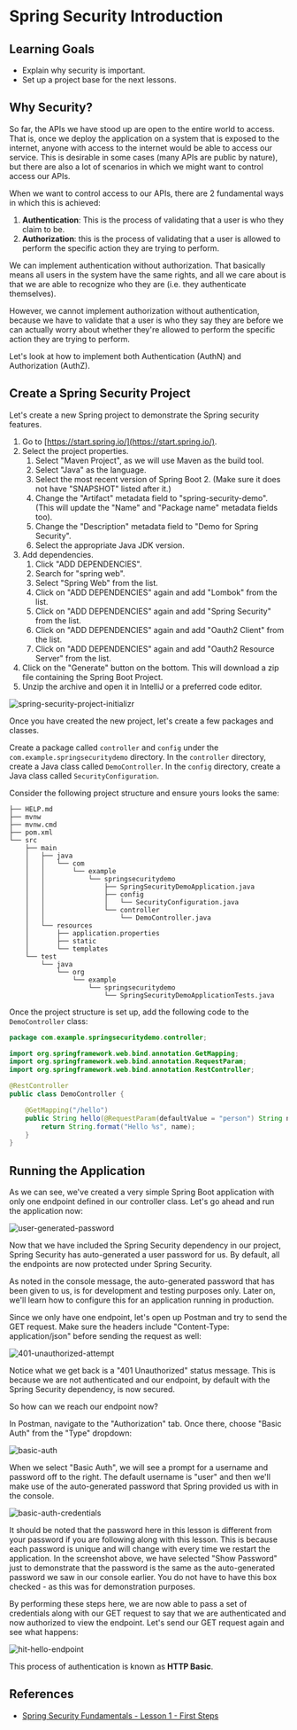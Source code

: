 # Spring Security Introduction

## Learning Goals

- Explain why security is important.
- Set up a project base for the next lessons.

## Why Security?

So far, the APIs we have stood up are open to the entire world to access. That
is, once we deploy the application on a system that is exposed to the internet,
anyone with access to the internet would be able to access our service. This is
desirable in some cases (many APIs are public by nature), but there are also a
lot of scenarios in which we might want to control access our APIs.

When we want to control access to our APIs, there are 2 fundamental ways in
which this is achieved:

1. **Authentication**: This is the process of validating that a user is who
   they claim to be.
2. **Authorization**: this is the process of validating that a user is
   allowed to perform the specific action they are trying to perform.

We can implement authentication without authorization. That basically means all
users in the system have the same rights, and all we care about is that we are
able to recognize who they are (i.e. they authenticate themselves).

However, we cannot implement authorization without authentication, because
we have to validate that a user is who they say they are before we can actually
worry about whether they're allowed to perform the specific action they are
trying to perform.

Let's look at how to implement both Authentication (AuthN) and Authorization
(AuthZ).

## Create a Spring Security Project

Let's create a new Spring project to demonstrate the Spring security features.

1. Go to [https://start.spring.io/](https://start.spring.io/).
2. Select the project properties.
    1. Select "Maven Project", as we will use Maven as the build tool.
    2. Select "Java" as the language.
    3. Select the most recent version of Spring Boot 2. (Make sure it does not
       have "SNAPSHOT" listed after it.)
    4. Change the "Artifact" metadata field to "spring-security-demo". (This
       will update the "Name" and "Package name" metadata fields too).
    5. Change the "Description" metadata field to "Demo for Spring Security".
    6. Select the appropriate Java JDK version.
3. Add dependencies.
    1. Click "ADD DEPENDENCIES".
    2. Search for "spring web".
    3. Select "Spring Web" from the list.
    4. Click on "ADD DEPENDENCIES" again and add  "Lombok" from the list.
    5. Click on "ADD DEPENDENCIES" again and add "Spring Security" from the list.
    6. Click on "ADD DEPENDENCIES" again and add "Oauth2 Client" from the list.
    7. Click on "ADD DEPENDENCIES" again and add "Oauth2 Resource Server" from
       the list.
4. Click on the "Generate" button on the bottom. This will download a zip file
   containing the Spring Boot Project.
5. Unzip the archive and open it in IntelliJ or a preferred code editor.

![spring-security-project-initializr](https://curriculum-content.s3.amazonaws.com/spring-mod-2/security/spring-initialzr-security-project.png)

Once you have created the new project, let's create a few packages and classes.

Create a package called `controller` and `config` under the
`com.example.springsecuritydemo` directory. In the `controller` directory,
create a Java class called `DemoController`. In the `config` directory, create
a Java class called `SecurityConfiguration`.

Consider the following project structure and ensure yours looks the same:

```text
├── HELP.md
├── mvnw
├── mvnw.cmd
├── pom.xml
└── src
    ├── main
    │   ├── java
    │   │   └── com
    │   │       └── example
    │   │           └── springsecuritydemo
    │   │               ├── SpringSecurityDemoApplication.java
    │   │               ├── config
    │   │               │   └── SecurityConfiguration.java
    │   │               └── controller
    │   │                   └── DemoController.java
    │   └── resources
    │       ├── application.properties
    │       ├── static
    │       └── templates
    └── test
        └── java
            └── org
                └── example
                    └── springsecuritydemo
                        └── SpringSecurityDemoApplicationTests.java
```

Once the project structure is set up, add the following code to the
`DemoController` class:

```java
package com.example.springsecuritydemo.controller;

import org.springframework.web.bind.annotation.GetMapping;
import org.springframework.web.bind.annotation.RequestParam;
import org.springframework.web.bind.annotation.RestController;

@RestController
public class DemoController {

    @GetMapping("/hello")
    public String hello(@RequestParam(defaultValue = "person") String name) {
        return String.format("Hello %s", name);
    }
}
```

## Running the Application

As we can see, we've created a very simple Spring Boot application with only one
endpoint defined in our controller class. Let's go ahead and run the application
now:

![user-generated-password](https://curriculum-content.s3.amazonaws.com/spring-mod-2/security/application-user-generated-security-password-intellij.png)

Now that we have included the Spring Security dependency in our project, Spring
Security has auto-generated a user password for us. By default, all the
endpoints are now protected under Spring Security.

As noted in the console message, the auto-generated password that has been given
to us, is for development and testing purposes only. Later on, we'll learn how to
configure this for an application running in production.

Since we only have one endpoint, let's open up Postman and try to send the GET
request. Make sure the headers include "Content-Type: application/json" before
sending the request as well:

![401-unauthorized-attempt](https://curriculum-content.s3.amazonaws.com/spring-mod-2/security/unauthorized-postman.PNG)

Notice what we get back is a "401 Unauthorized" status message. This is because
we are not authenticated and our endpoint, by default with the Spring Security
dependency, is now secured.

So how can we reach our endpoint now?

In Postman, navigate to the "Authorization" tab. Once there, choose "Basic Auth"
from the "Type" dropdown:

![basic-auth](https://curriculum-content.s3.amazonaws.com/spring-mod-2/security/postman-basic-auth.PNG)

When we select "Basic Auth", we will see a prompt for a username and password
off to the right. The default username is "user" and then we'll make use of the
auto-generated password that Spring provided us with in the console.

![basic-auth-credentials](https://curriculum-content.s3.amazonaws.com/spring-mod-2/security/postman-basic-auth-credentials.PNG)

It should be noted that the password here in this lesson is different from your
password if you are following along with this lesson. This is because each
password is unique and will change with every time we restart the application.
In the screenshot above, we have selected "Show Password" just to demonstrate
that the password is the same as the auto-generated password we saw in our
console earlier. You do not have to have this box checked - as this was for
demonstration purposes.

By performing these steps here, we are now able to pass a set of credentials
along with our GET request to say that we are authenticated and now authorized
to view the endpoint. Let's send our GET request again and see what happens:

![hit-hello-endpoint](https://curriculum-content.s3.amazonaws.com/spring-mod-2/security/postman-hello-person.PNG)

This process of authentication is known as **HTTP Basic**.

## References

- [Spring Security Fundamentals - Lesson 1 - First Steps](https://www.youtube.com/watch?v=nSu9ElsnNtY&list=PLEocw3gLFc8X_a8hGWGaBnSkPFJmbb8QP)
